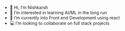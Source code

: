 - 👋 Hi, I’m Nishkarsh
- 👀 I’m interested in learning AI/ML in the long run
- 🌱 I’m currently into Front end Development using react
- 💻 I’m looking to collaborate on full stack projects

<!---
Nishkarsh1606/Nishkarsh1606 is a ✨ special ✨ repository because its `README.md` (this file) appears on your GitHub profile.
You can click the Preview link to take a look at your changes.
--->
